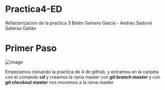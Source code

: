 # Practica4-ED
Refactorizacion de la practica 3
Belén Gamero Garcia - Andreu Sadurní Salleras Gaitán


# Primer Paso
![image](https://user-images.githubusercontent.com/91564971/158904252-8213151d-38f9-4397-83be-e803f02d00a8.png)

Empezamos clonando la practica de 4 de github, y entramos en la carpeta con el comando ___cd___ y creamos la rama master con ___git branch master___ y con ___git checkout master___ nos movemos a la rama master

